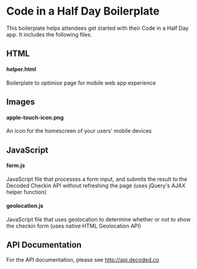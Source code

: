 Code in a Half Day Boilerplate
=========================

This boilerplate helps attendees get started with their Code in a Half Day app. It includes the following files.

## HTML

#### helper.html

Boilerplate to optimise page for mobile web app experience

## Images

#### apple-touch-icon.png

An icon for the homescreen of your users' mobile devices

## JavaScript

#### form.js

JavaScript file that processes a form input, and submits the result to the Decoded Checkin API without refreshing the page (uses jQuery's AJAX helper function)

#### geolocation.js

JavaScript file that uses geolocation to determine whether or not to show the checkin form (uses native HTML Geolocation API)

## API Documentation

For the API documentation, please see http://api.decoded.co
